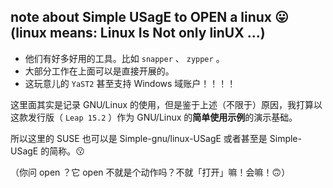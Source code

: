note about Simple USagE to OPEN a linux 😛 (linux means: Linux Is Not only linUX ...)
--------

- 他们有好多好用的工具。比如 `snapper` 、 `zypper` 。
- 大部分工作在上面可以是直接开展的。
- 这玩意儿的 `YaST2` 甚至支持 Windows 域账户！！！！

这里面其实是记录 GNU/Linux 的使用，但是鉴于上述（不限于）原因，我打算以这款发行版（ `Leap 15.2` ）作为 GNU/Linux 的**简单使用示例**的演示基础。

所以这里的 SUSE 也可以是 Simple-gnu/linux-USagE 或者甚至是 Simple-USagE 的简称。😗

（你问 open ？它 open 不就是个动作吗？不就「打开」嘛！会嘛！🙃）

